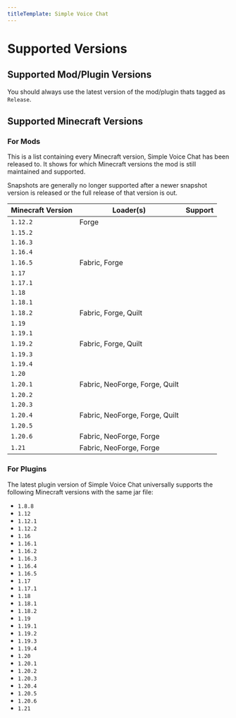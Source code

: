```yaml
---
titleTemplate: Simple Voice Chat
---
```


# Supported Versions

## Supported Mod/Plugin Versions

You should always use the latest version of the mod/plugin thats tagged as `Release`.

## Supported Minecraft Versions

### For Mods

This is a list containing every Minecraft version, Simple Voice Chat has been released to.
It shows for which Minecraft versions the mod is still maintained and supported.

Snapshots are generally no longer supported after a newer snapshot version is released or the full release of that version is out.

| Minecraft Version | Loader(s)                      | Support                                              |
| ----------------- | ------------------------------ | ---------------------------------------------------- |
| `1.12.2`          | Forge                          | <Badge type="tip" text="Under active development" /> |
| `1.15.2`          |                                | <Badge type="danger" text="No support" />            |
| `1.16.3`          |                                | <Badge type="danger" text="No support" />            |
| `1.16.4`          |                                | <Badge type="danger" text="No support" />            |
| `1.16.5`          | Fabric, Forge                  | <Badge type="tip" text="Under active development" /> |
| `1.17`            |                                | <Badge type="danger" text="No support" />            |
| `1.17.1`          |                                | <Badge type="danger" text="No support" />            |
| `1.18`            |                                | <Badge type="danger" text="No support" />            |
| `1.18.1`          |                                | <Badge type="danger" text="No support" />            |
| `1.18.2`          | Fabric, Forge, Quilt           | <Badge type="tip" text="Under active development" /> |
| `1.19`            |                                | <Badge type="danger" text="No support" />            |
| `1.19.1`          |                                | <Badge type="danger" text="No support" />            |
| `1.19.2`          | Fabric, Forge, Quilt           | <Badge type="tip" text="Under active development" /> |
| `1.19.3`          |                                | <Badge type="danger" text="No support" />            |
| `1.19.4`          |                                | <Badge type="danger" text="No support" />            |
| `1.20`            |                                | <Badge type="danger" text="No support" />            |
| `1.20.1`          | Fabric, NeoForge, Forge, Quilt | <Badge type="tip" text="Under active development" /> |
| `1.20.2`          |                                | <Badge type="danger" text="No support" />            |
| `1.20.3`          |                                | <Badge type="danger" text="No support" />            |
| `1.20.4`          | Fabric, NeoForge, Forge, Quilt | <Badge type="tip" text="Under active development" /> |
| `1.20.5`          |                                | <Badge type="danger" text="No support" />            |
| `1.20.6`          | Fabric, NeoForge, Forge        | <Badge type="tip" text="Under active development" /> |
| `1.21`            | Fabric, NeoForge, Forge        | <Badge type="tip" text="Under active development" /> |

### For Plugins

The latest plugin version of Simple Voice Chat universally supports the following Minecraft versions with the same jar file:

- `1.8.8`
- `1.12`
- `1.12.1`
- `1.12.2`
- `1.16`
- `1.16.1`
- `1.16.2`
- `1.16.3`
- `1.16.4`
- `1.16.5`
- `1.17`
- `1.17.1`
- `1.18`
- `1.18.1`
- `1.18.2`
- `1.19`
- `1.19.1`
- `1.19.2`
- `1.19.3`
- `1.19.4`
- `1.20`
- `1.20.1`
- `1.20.2`
- `1.20.3`
- `1.20.4`
- `1.20.5`
- `1.20.6`
- `1.21`
